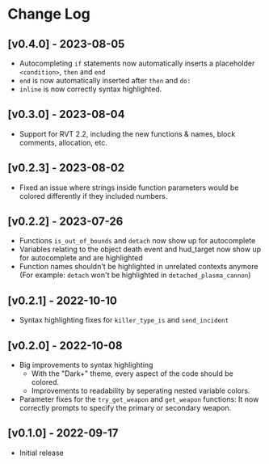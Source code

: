 # Change Log

## [v0.4.0] - 2023-08-05
- Autocompleting `if` statements now automatically inserts a placeholder `<condition>`, `then` and `end`
- `end` is now automatically inserted after `then` and `do:`
- `inline` is now correctly syntax highlighted.

## [v0.3.0] - 2023-08-04
- Support for RVT 2.2, including the new functions & names, block comments, allocation, etc.

## [v0.2.3] - 2023-08-02
- Fixed an issue where strings inside function parameters would be colored differently if they included numbers.

## [v0.2.2] - 2023-07-26
- Functions `is_out_of_bounds` and `detach` now show up for autocomplete
- Variables relating to the object death event and hud_target now show up for autocomplete and are highlighted
- Function names shouldn't be highlighted in unrelated contexts anymore (For example: `detach` won't be highlighted in `detached_plasma_cannon`)

## [v0.2.1] - 2022-10-10
- Syntax highlighting fixes for `killer_type_is` and `send_incident`

## [v0.2.0] - 2022-10-08
- Big improvements to syntax highlighting
    - With the "Dark+" theme, every aspect of the code should be colored.
    - Improvements to readability by seperating nested variable colors.
- Parameter fixes for the `try_get_weapon` and `get_weapon` functions: It now correctly prompts to specify the primary or secondary weapon.

## [v0.1.0] - 2022-09-17

- Initial release